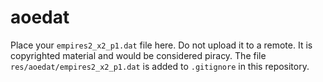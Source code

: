 # aoedat
Place your `empires2_x2_p1.dat` file here.
Do not upload it to a remote. It is copyrighted material and would be considered piracy.
The file `res/aoedat/empires2_x2_p1.dat` is added to `.gitignore` in this repository.